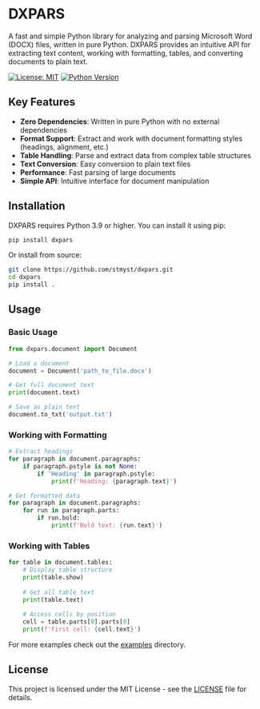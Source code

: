 # DXPARS

A fast and simple Python library for analyzing and parsing Microsoft Word (DOCX) files, written in pure Python. DXPARS provides an intuitive API for extracting text content, working with formatting, tables, and converting documents to plain text.

[![License: MIT](https://img.shields.io/badge/License-MIT-yellow.svg)](https://opensource.org/licenses/MIT)
[![Python Version](https://img.shields.io/badge/python-3.9%2B-blue)](https://www.python.org/)

## Key Features

* **Zero Dependencies**: Written in pure Python with no external dependencies
* **Format Support**: Extract and work with document formatting styles (headings, alignment, etc.)
* **Table Handling**: Parse and extract data from complex table structures
* **Text Conversion**: Easy conversion to plain text files
* **Performance**: Fast parsing of large documents
* **Simple API**: Intuitive interface for document manipulation

## Installation 

DXPARS requires Python 3.9 or higher. You can install it using pip:

```bash
pip install dxpars
```

Or install from source:

```bash
git clone https://github.com/stmyst/dxpars.git
cd dxpars
pip install .
```

## Usage

### Basic Usage

```python
from dxpars.document import Document

# Load a document
document = Document('path_to_file.docx')

# Get full document text
print(document.text)

# Save as plain text
document.to_txt('output.txt')
```

### Working with Formatting

```python
# Extract headings
for paragraph in document.paragraphs:
    if paragraph.pstyle is not None:
        if 'Heading' in paragraph.pstyle:
            print(f'Heading: {paragraph.text}')

# Get formatted data
for paragraph in document.paragraphs:
    for run in paragraph.parts:
        if run.bold:
            print(f'Bold text: {run.text}')
```

### Working with Tables

```python
for table in document.tables:
    # Display table structure
    print(table.show)  
    
    # Get all table text
    print(table.text)
    
    # Access cells by position
    cell = table.parts[0].parts[0]
    print(f'First cell: {cell.text}')
```

For more examples check out the [examples](examples/) directory.

## License

This project is licensed under the MIT License - see the [LICENSE](LICENSE) file for details.
